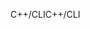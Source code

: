 <span data-ttu-id="cdad0-101">C++/CLI</span><span class="sxs-lookup"><span data-stu-id="cdad0-101">C++/CLI</span></span>